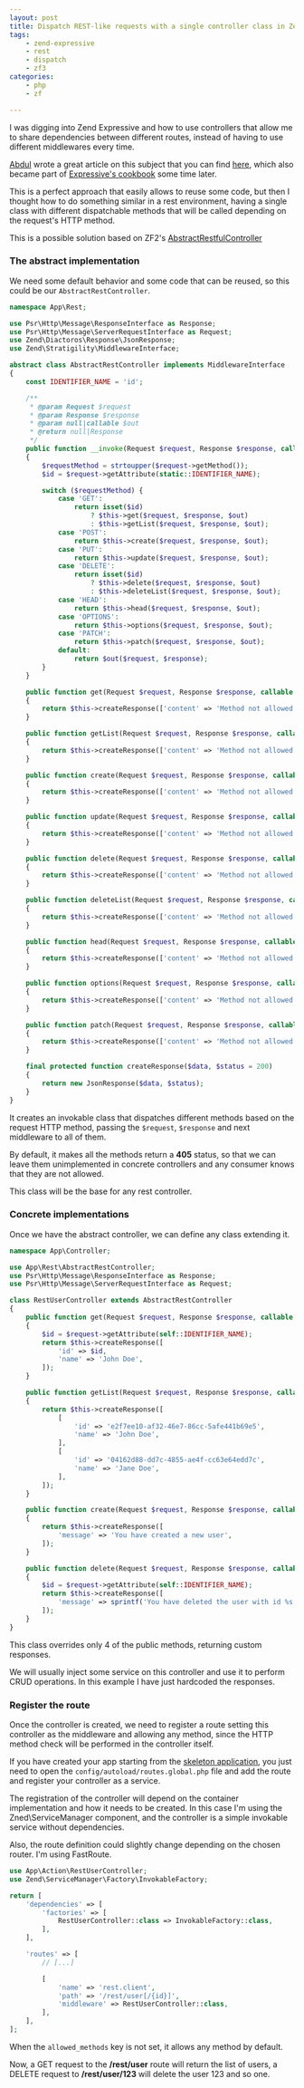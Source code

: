 ```yaml
---
layout: post
title: Dispatch REST-like requests with a single controller class in Zend Expressive
tags:
    - zend-expressive
    - rest
    - dispatch
    - zf3
categories:
    - php
    - zf

---
```


I was digging into Zend Expressive and how to use controllers that allow me to share dependencies between different routes, instead of having to use different middlewares every time.

[Abdul](https://samsonasik.wordpress.com/) wrote a great article on this subject that you can find [here](https://samsonasik.wordpress.com/2016/01/03/using-routed-middleware-class-as-controller-with-multi-actions-in-expressive/), which also became part of [Expressive's cookbook](https://zendframework.github.io/zend-expressive/cookbook/using-routed-middleware-class-as-controller/) some time later.

This is a perfect approach that easily allows to reuse some code, but then I thought how to do something similar in a rest environment, having a single class with different dispatchable methods that will be called depending on the request's HTTP method.

This is a possible solution based on ZF2's [AbstractRestfulController](https://github.com/zendframework/zend-mvc/blob/master/src/Controller/AbstractRestfulController.php)

### The abstract implementation

We need some default behavior and some code that can be reused, so this could be our `AbstractRestController`.

```php
namespace App\Rest;

use Psr\Http\Message\ResponseInterface as Response;
use Psr\Http\Message\ServerRequestInterface as Request;
use Zend\Diactoros\Response\JsonResponse;
use Zend\Stratigility\MiddlewareInterface;

abstract class AbstractRestController implements MiddlewareInterface
{
    const IDENTIFIER_NAME = 'id';

    /**
     * @param Request $request
     * @param Response $response
     * @param null|callable $out
     * @return null|Response
     */
    public function __invoke(Request $request, Response $response, callable $out = null)
    {
        $requestMethod = strtoupper($request->getMethod());
        $id = $request->getAttribute(static::IDENTIFIER_NAME);

        switch ($requestMethod) {
            case 'GET':
                return isset($id)
                    ? $this->get($request, $response, $out)
                    : $this->getList($request, $response, $out);
            case 'POST':
                return $this->create($request, $response, $out);
            case 'PUT':
                return $this->update($request, $response, $out);
            case 'DELETE':
                return isset($id)
                    ? $this->delete($request, $response, $out)
                    : $this->deleteList($request, $response, $out);
            case 'HEAD':
                return $this->head($request, $response, $out);
            case 'OPTIONS':
                return $this->options($request, $response, $out);
            case 'PATCH':
                return $this->patch($request, $response, $out);
            default:
                return $out($request, $response);
        }
    }

    public function get(Request $request, Response $response, callable $out = null)
    {
        return $this->createResponse(['content' => 'Method not allowed'], 405);
    }

    public function getList(Request $request, Response $response, callable $out = null)
    {
        return $this->createResponse(['content' => 'Method not allowed'], 405);
    }

    public function create(Request $request, Response $response, callable $out = null)
    {
        return $this->createResponse(['content' => 'Method not allowed'], 405);
    }

    public function update(Request $request, Response $response, callable $out = null)
    {
        return $this->createResponse(['content' => 'Method not allowed'], 405);
    }

    public function delete(Request $request, Response $response, callable $out = null)
    {
        return $this->createResponse(['content' => 'Method not allowed'], 405);
    }

    public function deleteList(Request $request, Response $response, callable $out = null)
    {
        return $this->createResponse(['content' => 'Method not allowed'], 405);
    }

    public function head(Request $request, Response $response, callable $out = null)
    {
        return $this->createResponse(['content' => 'Method not allowed'], 405);
    }

    public function options(Request $request, Response $response, callable $out = null)
    {
        return $this->createResponse(['content' => 'Method not allowed'], 405);
    }

    public function patch(Request $request, Response $response, callable $out = null)
    {
        return $this->createResponse(['content' => 'Method not allowed'], 405);
    }

    final protected function createResponse($data, $status = 200)
    {
        return new JsonResponse($data, $status);
    }
}
```

It creates an invokable class that dispatches different methods based on the request HTTP method, passing the `$request`, `$response` and next middleware to all of them.

By default, it makes all the methods return a **405** status, so that we can leave them unimplemented in concrete controllers and any consumer knows that they are not allowed.

This class will be the base for any rest controller.

### Concrete implementations

Once we have the abstract controller, we can define any class extending it.

```php
namespace App\Controller;

use App\Rest\AbstractRestController;
use Psr\Http\Message\ResponseInterface as Response;
use Psr\Http\Message\ServerRequestInterface as Request;

class RestUserController extends AbstractRestController
{
    public function get(Request $request, Response $response, callable $out = null)
    {
        $id = $request->getAttribute(self::IDENTIFIER_NAME);
        return $this->createResponse([
            'id' => $id,
            'name' => 'John Doe',
        ]);
    }

    public function getList(Request $request, Response $response, callable $out = null)
    {
        return $this->createResponse([
            [
                'id' => 'e2f7ee10-af32-46e7-86cc-5afe441b69e5',
                'name' => 'John Doe',
            ],
            [
                'id' => '04162d88-dd7c-4855-ae4f-cc63e64edd7c',
                'name' => 'Jane Doe',
            ],
        ]);
    }

    public function create(Request $request, Response $response, callable $out = null)
    {
        return $this->createResponse([
            'message' => 'You have created a new user',
        ]);
    }

    public function delete(Request $request, Response $response, callable $out = null)
    {
        $id = $request->getAttribute(self::IDENTIFIER_NAME);
        return $this->createResponse([
            'message' => sprintf('You have deleted the user with id %s', $id),
        ]);
    }
}
```

This class overrides only 4 of the public methods, returning custom responses.

We will usually inject some service on this controller and use it to perform CRUD operations. In this example I have just hardcoded the responses. 

### Register the route

Once the controller is created, we need to register a route setting this controller as the middleware and allowing any method, since the HTTP method check will be performed in the controller itself.

If you have created your app starting from the [skeleton application](https://github.com/zendframework/zend-expressive-skeleton), you just need to open the `config/autoload/routes.global.php` file and add the route and register your controller as a service.

The registration of the controller will depend on the container implementation and how it needs to be created. In this case I'm using the Zned\ServiceManager component, and the controller is a simple invokable service without dependencies.

Also, the route definition could slightly change depending on the chosen router. I'm using FastRoute.

```php
use App\Action\RestUserController;
use Zend\ServiceManager\Factory\InvokableFactory;

return [
    'dependencies' => [
        'factories' => [
            RestUserController::class => InvokableFactory::class,
        ],
    ],

    'routes' => [
        // [...]

        [
            'name' => 'rest.client',
            'path' => '/rest/user[/{id}]',
            'middleware' => RestUserController::class,
        ],
    ],
];
```

When the `allowed_methods` key is not set, it allows any method by default.

Now, a GET request to the **/rest/user** route will return the list of users, a DELETE request to **/rest/user/123** will delete the user 123 and so one.
